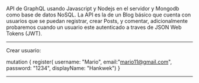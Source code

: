 API de GraphQL usando Javascript y Nodejs en el servidor y Mongodb como base de datos NoSQL. La API es la de un Blog básico que cuenta con usuarios que se puedan registrar, crear Posts, y comentar, adicionalmente probaremos cuando un usuario este autenticado a traves de JSON Web Tokens (JWT).

________________________________________________________
Crear usuario:

mutation {
 	register(
    username: "Mario",
    email:"mario11@gmail.com",
    password: "1234",
    displayName: "Hankwek")
}

________________________________________________________